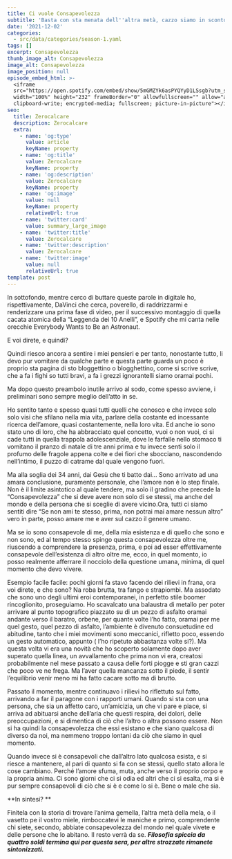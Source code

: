 ```yaml
---
title: Ci vuole Consapevolezza
subtitle: 'Basta con sta menata dell''altra metà, cazzo siamo in sconto?'
date: '2021-12-02'
categories:
  - src/data/categories/season-1.yaml
tags: []
excerpt: Consapevolezza
thumb_image_alt: Consapevolezza
image_alt: Consapevolezza
image_position: null
episode_embed_html: >-
  <iframe
  src="https://open.spotify.com/embed/show/5mGMZYk6asPYQYyD1LSsgb?utm_source=generator"
  width="100%" height="232" frameBorder="0" allowfullscreen="" allow="autoplay;
  clipboard-write; encrypted-media; fullscreen; picture-in-picture"></iframe>
seo:
  title: Zerocalcare
  description: Zerocalcare
  extra:
    - name: 'og:type'
      value: article
      keyName: property
    - name: 'og:title'
      value: Zerocalcare
      keyName: property
    - name: 'og:description'
      value: Zerocalcare
      keyName: property
    - name: 'og:image'
      value: null
      keyName: property
      relativeUrl: true
    - name: 'twitter:card'
      value: summary_large_image
    - name: 'twitter:title'
      value: Zerocalcare
    - name: 'twitter:description'
      value: Zerocalcare
    - name: 'twitter:image'
      value: null
      relativeUrl: true
template: post
---
```

In sottofondo, mentre cerco di buttare queste parole in digitale ho, rispettivamente, DaVinci che cerca, poverello, di raddrizzarmi e renderizzare una prima fase di video, per il successivo montaggio di quella cacata atomica della “Leggenda dei 10 Anelli”, e Spotify che mi canta nelle orecchie Everybody Wants to Be an Astronaut. 

E voi direte, e quindi?

Quindi riesco ancora a sentire i miei pensieri e per tanto, nonostante tutto, li devo pur vomitare da qualche parte e questa parte guarda un poco è proprio sta pagina di sto bloggettino o blogghettino, come si scrive scrive, che a fa i fighi so tutti bravi, a fa i grezzi ignorantelli siamo oramai pochi.

Ma dopo questo preambolo inutile arrivo al sodo, come spesso avviene, i preliminari sono sempre meglio dell’atto in se.

Ho sentito tanto e spesso quasi tutti quelli che conosco e che invece solo solo visi che sfilano nella mia vita, parlare della costante ed incessante ricerca dell’amore, quasi costantemente, nella loro vita. Ed anche io sono stato uno di loro, che ha abbracciato quel concetto, vuoi o non vuoi, ci si cade tutti in quella trappola adolescenziale, dove le farfalle nello stomaco ti vomitano il pranzo di natale di tre anni prima e tu invece senti solo il profumo delle fragole appena colte e dei fiori che sbocciano, nascondendo nell’intimo, il puzzo di catrame dal quale vengono fuori.

Ma alla soglia dei 34 anni, dai Gesù che ti batto dai… Sono arrivato ad una amara conclusione, puramente personale, che l’amore non è lo step finale. Non è il limite asintotico al quale tendere, ma solo il gradino che precede la “Consapevolezza” che si deve avere non solo di se stessi, ma anche del mondo e della persona che si sceglie di avere vicino.Ora, tutti ci siamo sentiti dire “Se non ami te stesso, prima, non potrai mai amare nessun altro” vero in parte, posso amare me e aver sul cazzo il genere umano. 

Ma se io sono consapevole di me, della mia esistenza e di quello che sono e non sono, ed al tempo stesso spingo questa consapevolezza oltre me, riuscendo a comprendere la presenza, prima, e poi ad esser effettivamente consapevole dell’esistenza di altro oltre me, ecco, in quel momento, io posso realmente afferrare il nocciolo della questione umana, minima, di quel momento che devo vivere.

Esempio facile facile: pochi giorni fa stavo facendo dei rilievi in frana, ora voi direte, e che sono? Na roba brutta, tra fango e strapiombi. Ma assodato che sono uno degli ultimi eroi contemporanei, in perfetto stile boomer rincoglionito, proseguiamo. Ho scavalcato una balaustra di metallo per poter arrivare al punto topografico piazzato su di un pezzo di asfalto oramai andante verso il baratro, orbene, per quante volte l’ho fatto, oramai per me quel gesto, quel pezzo di asfalto, l’ambiente è divenuto consuetudine ed abitudine, tanto che i miei movimenti sono meccanici, rifletto poco, essendo un gesto automatico, appunto ( l’ho ripetuto abbastanza volte si?). Ma questa volta vi era una novità che ho scoperto solamente dopo aver superato quella linea, un avvallamento che prima non vi era, creatosi probabilmente nel mese passato a causa delle forti piogge e sti gran cazzi che poco ve ne frega. Ma l’aver quella mancanza sotto il piede, il sentir l’equilibrio venir meno mi ha fatto cacare sotto ma di brutto. 

Passato il momento, mentre continuavo i rilievi ho riflettuto sul fatto, arrivando a far il paragone con i rapporti umani. Quando si sta con una persona, che sia un affetto caro, un’amicizia, un che vi pare e piace, si arriva ad abituarsi anche dell’aria che questi respira, dei dolori, delle preoccupazioni, e si dimentica di ciò che l’altro o altra possono essere. Non si ha quindi la consapevolezza che essi esistano e che siano qualcosa di diverso da noi, ma nemmeno troppo lontani da ciò che siamo in quel momento. 

Quando invece si è consapevoli che dall’altro lato qualcosa esista, e si riesce a mantenere, al pari di quanto si fa con se stessi, quello stato allora le cose cambiano. Perché l’amore sfuma, muta, anche verso il proprio corpo e la propria anima. Ci sono giorni che ci si odia ed altri che ci si esalta, ma si è pur sempre consapevoli di ciò che si è e come lo si è. Bene o male che sia. 

**In sintesi? **

Finitela con la storia di trovare l’anima gemella, l’altra metà della mela, o il vasetto pe il vostro miele, rimboccatevi le maniche e primo, comprendente chi siete, secondo, abbiate consapevolezza del mondo nel quale vivete e delle persone che lo abitano. Il resto verrà da se.
***Filosofia spiccia da quattro soldi termina qui per questa sera, per altre strozzate rimanete sintonizzati.***
